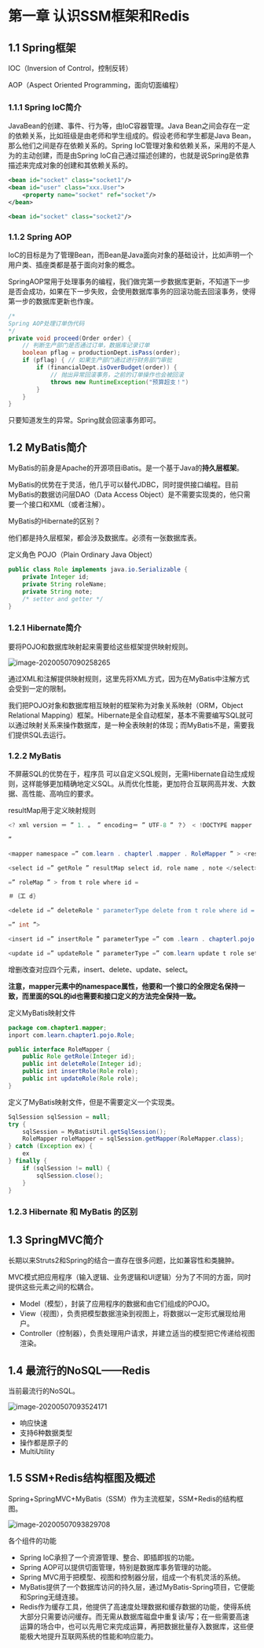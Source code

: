 # 第一章 认识SSM框架和Redis

## 1.1 Spring框架

IOC（Inversion of Control，控制反转）

AOP（Aspect Oriented Programming，面向切面编程）

### 1.1.1 Spring IoC简介

JavaBean的创建、事件、行为等，由IoC容器管理。Java Bean之间会存在一定的依赖关系，比如班级是由老师和学生组成的。假设老师和学生都是Java Bean，那么他们之间是存在依赖关系的。Spring IoC管理对象和依赖关系，采用的不是人为的主动创建，而是由Spring IoC自己通过描述创建的，也就是说Spring是依靠描述来完成对象的创建和其依赖关系的。



```xml
<bean id="socket" class="socket1"/>
<bean id="user" class="xxx.User">
	<property name="socket" ref="socket"/>
</bean>
```



```xml
<bean id="socket" class="socket2"/>
```





### 1.1.2 Spring AOP

IoC的目标是为了管理Bean，而Bean是Java面向对象的基础设计，比如声明一个用户类、插座类都是基于面向对象的概念。

SpringAOP常用于处理事务的编程，我们做完第一步数据库更新，不知道下一步是否会成功，如果在下一步失败，会使用数据库事务的回滚功能去回滚事务，使得第一步的数据库更新也作废。

```java
/*
Spring AOP处理订单伪代码
*/
private void proceed(Order order) {
    // 判断生产部门是否通过订单，数据库记录订单
    boolean pflag = productionDept.isPass(order);
    if (pflag) { // 如果生产部门通过进行财务部门审批
        if (financialDept.isOverBudget(order)) {
            // 抛出异常回滚事务，之前的订单操作也会被回滚
            throws new RuntimeException("预算超支！")
        }
    }
}
```

只要知道发生的异常。Spring就会回滚事务即可。







## 1.2 MyBatis简介

MyBatis的前身是Apache的开源项目iBatis。是一个基于Java的**持久层框架**。

MyBatis的优势在于灵活，他几乎可以替代JDBC，同时提供接口编程。目前MyBatis的数据访问层DAO（Data Access Object）是不需要实现类的，他只需要一个接口和XML（或者注解）。





MyBatis的Hibernate的区别？

他们都是持久层框架，都会涉及数据库。必须有一张数据库表。

定义角色 POJO（Plain Ordinary Java Object）

```java
public class Role implements java.io.Serializable {
    private Integer id;
    private String roleName;
    private String note;
    /* setter and getter */
}
```







### 1.2.1 Hibernate简介

要将POJO和数据库映射起来需要给这些框架提供映射规则。



![image-20200507090258265](https://tva1.sinaimg.cn/large/007S8ZIlgy1gejlyrvvbnj30c005fwg9.jpg)

通过XML和注解提供映射规则，这里先将XML方式，因为在MyBatis中注解方式会受到一定的限制。

我们把POJO对象和数据库相互映射的框架称为对象关系映射（ORM，Object Relational Mapping）框架。Hibernate是全自动框架，基本不需要编写SQL就可以通过映射关系来操作数据库，是一种全表映射的体现；而MyBatis不是，需要我们提供SQL去运行。





### 1.2.2 MyBatis

不屏蔽SQL的优势在于，程序员 可以自定义SQL规则，无需Hibernate自动生成规则，这样能够更加精确地定义SQL。从而优化性能，更加符合互联网高并发、大数据、高性能、高响应的要求。

resultMap用于定义映射规则

```java
<? xml version ＝ ” 1. 。 ” encoding＝ ” UTF-8 ” ？〉 < !DOCTYPE mapper PUBLIC ”－ ／／ mybat 工s . org//DTD Mapper 3 . 0//EN ” http: //mybatis .org/dtd/mybatis- 3-mapper . dtd" >

”

<mapper namespace =” com.learn . chapterl .mapper . RoleMapper ” > <resultMap id =” roleMap " type =” com . learn . chapterl.pojo . Role ” > <id property =” id ” column =” id ” /> <result property =” r oleName ” column =” r ole_name ” /> <result property =” note ” column =” note ”/> </resultMap>

<select id =” getRole ” resultMap select id, role name , note </select>

=” roleMap ” > from t role where id =

＃｛工 d}

<delete id =” deleteRole " parameterType delete from t role where id = #{id} </delete>

=” int ”>

<insert id =” insertRole ” parameterType =” com .learn . chapterl.pojo.Ro le ” > insert into t role(role name , note) values(#{roleName } , #{note}) </insert>

<update id =” updateRole ” parameterType =” com.learn update t role set role name= #{roleName}, note = #{note} where id = #{id} </update> </mapper>
```

增删改查对应四个元素，insert、delete、update、select。

**注意，mapper元素中的namespace属性，他要和一个接口的全限定名保持一致，而里面的SQL的id也需要和接口定义的方法完全保持一致。**

定义MyBatis映射文件

```java
package com.chapter1.mapper;
inport com.learn.chapter1.pojo.Role;

public interface RoleMapper {
    public Role getRole(Integer id);
    public int deleteRole(Integer id);
    public int insertRole(Role role);
    public int updateRole(Role role);
}
```

定义了MyBatis映射文件，但是不需要定义一个实现类。

```java
SqlSession sqlSession = null;
try {
    sqlSession = MyBatisUtil.getSqlSession();
    RoleMapper roleMapper = sqlSession.getMapper(RoleMapper.class);
} catch (Exception ex) {
    ex
} finally {
    if (sqlSession != null) {
        sqlSession.close();
    }
}
```



### 1.2.3 Hibernate 和 MyBatis 的区别



















## 1.3 SpringMVC简介

长期以来Struts2和Spring的结合一直存在很多问题，比如兼容性和类臃肿。



MVC模式把应用程序（输入逻辑、业务逻辑和UI逻辑）分为了不同的方面，同时提供这些元素之间的松耦合。

- Model（模型），封装了应用程序的数据和由它们组成的POJO。
- View（视图），负责把模型数据渲染到视图上，将数据以一定形式展现给用户。
- Controller（控制器），负责处理用户请求，并建立适当的模型把它传递给视图渲染。

















## 1.4 最流行的NoSQL——Redis

当前最流行的NoSQL。



![image-20200507093524171](https://tva1.sinaimg.cn/large/007S8ZIlgy1gejmwnge46j30ey07xmxo.jpg)



- 响应快速
- 支持6种数据类型
- 操作都是原子的
- MultiUtility







## 1.5 SSM+Redis结构框图及概述

Spring+SpringMVC+MyBatis（SSM）作为主流框架，SSM+Redis的结构框图。

![image-20200507093829708](https://tva1.sinaimg.cn/large/007S8ZIlgy1gejmzq8648j30hs0a779m.jpg)

各个组件的功能

- Spring IoC承担了一个资源管理、整合、即插即拔的功能。
- Spring AOP可以提供切面管理，特别是数据库事务管理的功能。
- Spring MVC用于把模型、视图和控制器分层，组成一个有机灵活的系统。
- MyBatis提供了一个数据库访问的持久层，通过MyBatis-Spring项目，它便能和Spring无缝连接。
- Redis作为缓存工具，他提供了高速度处理数据和缓存数据的功能，使得系统大部分只需要访问缓存。而无需从数据库磁盘中重复读/写；在一些需要高速运算的场合中，也可以先用它来完成运算，再把数据批量存入数据库，这些便能极大地提升互联网系统的性能和响应能力。

